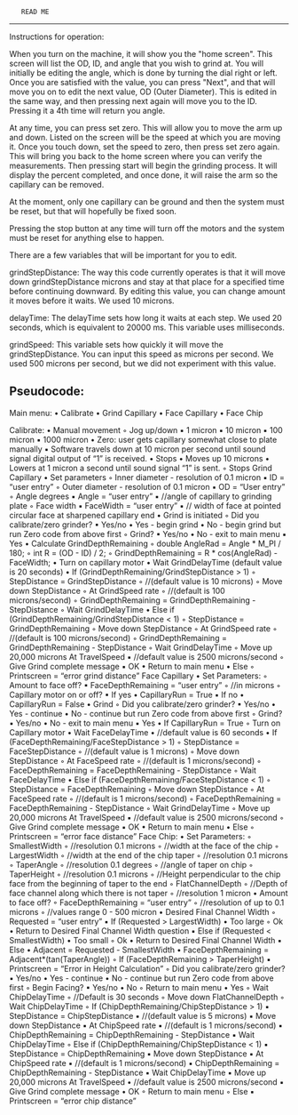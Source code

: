        READ ME
----------------------
Instructions for operation:

When you turn on the machine, it will show you the "home screen". This screen will list the 
OD, ID, and angle that you wish to grind at. You will initially be editing the angle, which is done
by turning the dial right or left. Once you are satisfied with the value, you can press "Next", and that
will move you on to edit the next value, OD (Outer Diameter). This is edited in the same way, and then pressing
next again will move you to the ID. Pressing it a 4th time will return you angle.

At any time, you can press set zero. This will allow you to move the arm up and down. Listed on the screen will be 
the speed at which you are moving it. Once you touch down, set the speed to zero, then press set zero again. 
This will bring you back to the home screen where you can verify the measurements. Then pressing start will begin the
grinding process. It will display the percent completed, and once done, it will raise the arm so the capillary can be removed.

At the moment, only one capillary can be ground and then the system must be reset, but that will hopefully be fixed soon.

Pressing the stop button at any time will turn off the motors and the system must be reset for anything else to happen.

There are a few variables that will be important for you to edit.

grindStepDistance: The way this code currently operates is that it will move down
		   grindStepDistance microns and stay at that place for a specified time
		   before continuing downward. By editing this value, you can change
		   amount it moves before it waits. We used 10 microns.

delayTime: 	   The delayTime sets how long it waits at each step. We used 20 seconds,
		   which is equivalent to 20000 ms. This variable uses milliseconds.


grindSpeed: 	   This variable sets how quickly it will move the grindStepDistance. You 
		   can input this speed as microns per second. We used 500 microns per second,
		   but we did not experiment with this value.



## Pseudocode:

Main menu:
    • Calibrate
    • Grind Capillary
    • Face Capillary 
    • Face Chip

Calibrate:
    • Manual movement
        ◦ Jog up/down
            ▪ 1 micron
            ▪ 10 micron
            ▪ 100 micron
            ▪ 1000 micron
    • Zero: user gets capillary somewhat close to plate manually
            ▪ Software travels down at 10 micron per second until sound signal digital output of “1” is received. 
                • Stops
                • Moves up 10 microns
                • Lowers at 1 micron a second until sound signal “1” is sent.
                    ◦ Stops
Grind Capillary
    • Set parameters
        ◦ Inner diameter - resolution of 0.1 micron
            ▪ ID = “user entry”
        ◦ Outer diameter - resolution of 0.1 micron
            ▪ OD = “User entry”
        ◦ Angle degrees
            ▪ Angle = “user entry”
            ▪ //angle of capillary to grinding plate
        ◦ Face width
            ▪ FaceWidth = “user entry”
            ▪ // width of face at pointed circular face at sharpened capillary end
    • Grind is initiated
        ◦ Did you calibrate/zero grinder?
            ▪ Yes/no
                • Yes - begin grind
                • No - begin grind but run Zero code from above first
        ◦ Grind?
            ▪ Yes/no
                • No - exit to main menu
            ▪ Yes
                • Calculate GrindDepthRemaining 
                    ◦ double AngleRad = Angle * M_PI / 180;
                    ◦ int R = (OD - ID) / 2;
                    ◦ GrindDepthRemaining = R * cos(AngleRad) - FaceWidth;
                • Turn on capillary motor
                • Wait GrindDelayTime (default value is 20 seconds)
                • If (GrindDepthRemaining/GrindStepDistance > 1)
                    ◦ StepDistance = GrindStepDistance
                    ◦ //(default value is 10 microns)
                    ◦ Move down StepDistance
                    ◦ At GrindSpeed rate 
                    ◦ //(default is 100 microns/second)
                    ◦ GrindDepthRemaining = GrindDepthRemaining - StepDistance
                    ◦ Wait GrindDelayTime
                • Else if (GrindDepthRemaining/GrindStepDistance < 1)
                    ◦ StepDistance = GrindDepthRemaining
                    ◦ Move down StepDistance
                    ◦ At GrindSpeed rate 
                    ◦ //(default is 100 microns/second)
                    ◦ GrindDepthRemaining = GrindDepthRemaining - StepDistance
                    ◦ Wait GrindDelayTime
                    ◦ Move up 20,000 microns At TravelSpeed
                        ▪ //default value is 2500 microns/second
                    ◦ Give Grind complete message
                        ▪ OK
                            • Return to main menu
                • Else
                    ◦ Printscreen = “error grind distance”
Face Capillary
    • Set Parameters:
        ◦ Amount to face off?
            ▪ FaceDepthRemaining = “user entry”
        ◦ //in microns
        ◦ Capillary motor on or off?
            ▪ If yes
                • CapillaryRun = True
            ▪ If no
                • CapillaryRun = False
    • Grind
        ◦ Did you calibrate/zero grinder?
            ▪ Yes/no
                • Yes - continue
                • No - continue but run Zero code from above first
        ◦ Grind?
            ▪ Yes/no
                • No - exit to main menu
            ▪ Yes
                • If CapillaryRun = True
                    ◦ Turn on Capillary motor
                • Wait FaceDelayTime
                • //default value is 60 seconds
                • If (FaceDepthRemaining/FaceStepDistance > 1)
                    ◦ StepDistance = FaceStepDistance
                    ◦ //(default value is 1 microns)
                    ◦ Move down StepDistance
                    ◦ At FaceSpeed rate 
                    ◦ //(default is 1 microns/second)
                    ◦ FaceDepthRemaining = FaceDepthRemaining - StepDistance
                    ◦ Wait FaceDelayTime
                • Else if (FaceDepthRemaining/FaceStepDistance < 1)
                    ◦ StepDistance = FaceDepthRemaining
                    ◦ Move down StepDistance
                    ◦ At FaceSpeed rate 
                    ◦ //(default is 1 microns/second)
                    ◦ FaceDepthRemaining = FaceDepthRemaining - StepDistance
                    ◦ Wait GrindDelayTime
                    ◦ Move up 20,000 microns At TravelSpeed
                        ▪ //default value is 2500 microns/second
                    ◦ Give Grind complete message
                        ▪ OK
                            • Return to main menu
                • Else
                    ◦ Printscreen = “error face distance”
Face Chip:
    • Set Parameters:
        ◦ SmallestWidth
        ◦ //resolution 0.1 microns
        ◦ //width at the face of the chip
        ◦ LargestWidth
        ◦ //width at the end of the chip taper
        ◦ //resolution 0.1 microns
        ◦ TaperAngle
        ◦ //resolution 0.1 degrees
        ◦ //angle of taper on chip
        ◦ TaperHeight
        ◦ //resolution 0.1 microns
        ◦ //Height perpendicular to the chip face from the beginning of taper to the end
        ◦ FlatChannelDepth
        ◦ //Depth of face channel along which there is not taper
        ◦ //resolution 1 micron
    • Amount to face off?
        ◦ FaceDepthRemaining = “user entry”
        ◦ //resolution of up to 0.1 microns
        ◦ //values range 0 - 500 micron
    • Desired Final Channel Width
        ◦ Requested = “user entry”
            ▪ If (Requested > LargestWidth)
                • Too large
                    ◦ Ok
                • Return to Desired Final Channel Width question
            ▪ Else if (Requested < SmallestWidth)
                • Too small
                    ◦ Ok
                • Return to Desired Final Channel Width
            ▪ Else
                • Adjacent = Requested - SmallestWidth
                • FaceDepthRemaining = Adjacent*(tan(TaperAngle))
        ◦ If (FaceDepthRemaining > TaperHeight)
            ▪ Printscreen = “Error in Height Calculation”
        ◦ Did you calibrate/zero grinder?
            ▪ Yes/no
                • Yes - continue
                • No - continue but run Zero code from above first
        ◦ Begin Facing?
            ▪ Yes/no
                • No
                    ◦ Return to main menu
                • Yes
                    ◦ Wait ChipDelayTime
                    ◦ //Default is 30 seconds
                    ◦ Move down FlatChannelDepth
                    ◦ Wait ChipDelayTime
                    ◦ If (ChipDepthRemaining/ChipStepDistance > 1)
                        ▪ StepDistance = ChipStepDistance
                        ▪ //(default value is 5 microns)
                        ▪ Move down StepDistance
                        ▪ At ChipSpeed rate 
                        ▪ //(default is 1 microns/second)
                        ▪ ChipDepthRemaining = ChipDepthRemaining - StepDistance
                        ▪ Wait ChipDelayTime
                    ◦ Else if (ChipDepthRemaining/ChipStepDistance < 1)
                        ▪ StepDistance = ChipDepthRemaining
                        ▪ Move down StepDistance
                        ▪ At ChipSpeed rate 
                        ▪ //(default is 1 microns/second)
                        ▪ ChipDepthRemaining = ChipDepthRemaining - StepDistance
                        ▪ Wait ChipDelayTime
                        ▪ Move up 20,000 microns At TravelSpeed
                            • //default value is 2500 microns/second
                        ▪ Give Grind complete message
                            • OK
                                ◦ Return to main menu
                    ◦ Else
                        ▪ Printscreen = “error chip distance”
